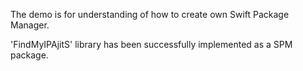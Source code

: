 The demo is for understanding of how to create own Swift Package Manager.

'FindMyIPAjitS' library has been successfully implemented as a SPM package. 


